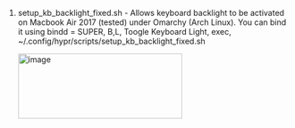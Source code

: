 1. setup_kb_backlight_fixed.sh - Allows keyboard backlight to be activated on Macbook Air 2017 (tested) under Omarchy (Arch Linux). You can bind it using bindd = SUPER, B,L, Toogle Keyboard Light, exec, ~/.config/hypr/scripts/setup_kb_backlight_fixed.sh
   
   <img width="293" height="117" alt="image" src="https://github.com/user-attachments/assets/e2300b37-efbd-4c55-9ab3-47c72b586ed7" />
